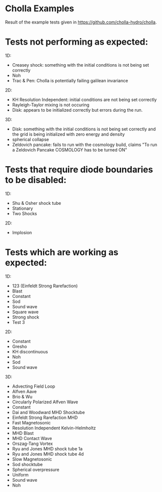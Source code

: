 # Cholla Examples
Result of the example tests given in https://github.com/cholla-hydro/cholla.

# Tests not performing as expected:
1D:  
- Creasey shock: something with the initial conditions is not being set correctly
- Noh
- Trac & Pen: Cholla is potentially failing galilean invariance

2D: 
- KH Resolution Independent: initial conditions are not being set correctly
- Rayleigh-Taylor mixing is not occuring
- Disk: appears to be initialized correctly but errors during the run.
  
3D:
- Disk: something with the initial conditions is not being set correctly and the grid is being initialized with zero energy and density
- spherical collapse
- Zeldovich pancake: fails to run with the cosmology build, claims "To run a Zeldovich Pancake COSMOLOGY has to be turned ON"

# Tests that require diode boundaries to be disabled:
1D:  
- Shu & Osher shock tube
- Stationary
- Two Shocks

2D:
- Implosion

# Tests which are working as expected:  
1D:
- 123 (Einfeldt Strong Rarefaction)
- Blast
- Constant
- Sod
- Sound wave
- Square wave
- Strong shock
- Test 3
  
2D:
-  Constant
-  Gresho
-  KH discontinuous
-  Noh
-  Sod
-  Sound wave
  
3D:
- Advecting Field Loop
- Alfven Aave
- Brio & Wu
- Circularly Polarized Alfven Wave
- Constant
- Dai and Woodward MHD Shocktube
- Einfeldt Strong Rarefaction MHD 
- Fast Magnetosonic
- Resolution Independent Kelvin-Helmholtz
- MHD Blast
- MHD Contact Wave
- Orszag-Tang Vortex
- Ryu and Jones MHD shock tube 1a
- Ryu and Jones MHD shock tube 4d
- Slow Magnetosonic
- Sod shocktube
- Spherical overpressure
- Uniform
- Sound wave
- Noh




